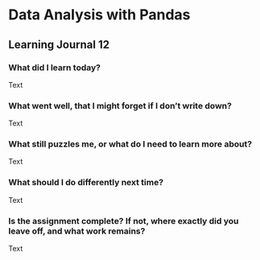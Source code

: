 # Data Analysis with Pandas

## Learning Journal 12

### What did I learn today?

Text

### What went well, that I might forget if I don’t write down?

Text

### What still puzzles me, or what do I need to learn more about?

Text

### What should I do differently next time?

Text

### Is the assignment complete? If not, where exactly did you leave off, and what work remains?

Text
